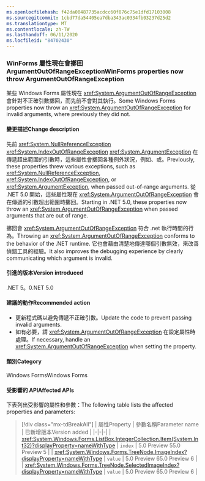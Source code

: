 ```yaml
---
ms.openlocfilehash: f42da00487735acdcc60f876c75e1dfd17103008
ms.sourcegitcommit: 1cbd77da54405ea7dba343ac0334fb03237d25d2
ms.translationtype: MT
ms.contentlocale: zh-TW
ms.lasthandoff: 06/11/2020
ms.locfileid: "84702430"
---
```

### <a name="winforms-properties-now-throw-argumentoutofrangeexception"></a><span data-ttu-id="c43ee-101">WinForms 屬性現在會擲回 ArgumentOutOfRangeException</span><span class="sxs-lookup"><span data-stu-id="c43ee-101">WinForms properties now throw ArgumentOutOfRangeException</span></span>

<span data-ttu-id="c43ee-102">某些 Windows Forms 屬性現在 <xref:System.ArgumentOutOfRangeException> 會針對不正確引數擲回，而先前不會對其執行。</span><span class="sxs-lookup"><span data-stu-id="c43ee-102">Some Windows Forms properties now throw an <xref:System.ArgumentOutOfRangeException> for invalid arguments, where previously they did not.</span></span>

#### <a name="change-description"></a><span data-ttu-id="c43ee-103">變更描述</span><span class="sxs-lookup"><span data-stu-id="c43ee-103">Change description</span></span>

<span data-ttu-id="c43ee-104">先前 <xref:System.NullReferenceException> <xref:System.IndexOutOfRangeException> <xref:System.ArgumentException> 在傳遞超出範圍的引數時，這些屬性會擲回各種例外狀況，例如、或。</span><span class="sxs-lookup"><span data-stu-id="c43ee-104">Previously, these properties threw various exceptions, such as <xref:System.NullReferenceException>, <xref:System.IndexOutOfRangeException>, or <xref:System.ArgumentException>, when passed out-of-range arguments.</span></span> <span data-ttu-id="c43ee-105">從 .NET 5.0 開始，這些屬性現在 <xref:System.ArgumentOutOfRangeException> 會在傳遞的引數超出範圍時擲回。</span><span class="sxs-lookup"><span data-stu-id="c43ee-105">Starting in .NET 5.0, these properties now throw an <xref:System.ArgumentOutOfRangeException> when passed arguments that are out of range.</span></span>

<span data-ttu-id="c43ee-106">擲回會 <xref:System.ArgumentOutOfRangeException> 符合 .net 執行時間的行為。</span><span class="sxs-lookup"><span data-stu-id="c43ee-106">Throwing an <xref:System.ArgumentOutOfRangeException> conforms to the behavior of the .NET runtime.</span></span> <span data-ttu-id="c43ee-107">它也會藉由清楚地傳達哪個引數無效，來改善偵錯工具的經驗。</span><span class="sxs-lookup"><span data-stu-id="c43ee-107">It also improves the debugging experience by clearly communicating which argument is invalid.</span></span>

#### <a name="version-introduced"></a><span data-ttu-id="c43ee-108">引進的版本</span><span class="sxs-lookup"><span data-stu-id="c43ee-108">Version introduced</span></span>

<span data-ttu-id="c43ee-109">.NET 5。0</span><span class="sxs-lookup"><span data-stu-id="c43ee-109">.NET 5.0</span></span>

#### <a name="recommended-action"></a><span data-ttu-id="c43ee-110">建議的動作</span><span class="sxs-lookup"><span data-stu-id="c43ee-110">Recommended action</span></span>

- <span data-ttu-id="c43ee-111">更新程式碼以避免傳遞不正確引數。</span><span class="sxs-lookup"><span data-stu-id="c43ee-111">Update the code to prevent passing invalid arguments.</span></span>
- <span data-ttu-id="c43ee-112">如有必要，請 <xref:System.ArgumentOutOfRangeException> 在設定屬性時處理。</span><span class="sxs-lookup"><span data-stu-id="c43ee-112">If necessary, handle an <xref:System.ArgumentOutOfRangeException> when setting the property.</span></span>

#### <a name="category"></a><span data-ttu-id="c43ee-113">類別</span><span class="sxs-lookup"><span data-stu-id="c43ee-113">Category</span></span>

<span data-ttu-id="c43ee-114">Windows Forms</span><span class="sxs-lookup"><span data-stu-id="c43ee-114">Windows Forms</span></span>

#### <a name="affected-apis"></a><span data-ttu-id="c43ee-115">受影響的 API</span><span class="sxs-lookup"><span data-stu-id="c43ee-115">Affected APIs</span></span>

<span data-ttu-id="c43ee-116">下表列出受影響的屬性和參數：</span><span class="sxs-lookup"><span data-stu-id="c43ee-116">The following table lists the affected properties and parameters:</span></span>

> [!div class="mx-tdBreakAll"]
> | <span data-ttu-id="c43ee-117">屬性</span><span class="sxs-lookup"><span data-stu-id="c43ee-117">Property</span></span> | <span data-ttu-id="c43ee-118">參數名稱</span><span class="sxs-lookup"><span data-stu-id="c43ee-118">Parameter name</span></span> | <span data-ttu-id="c43ee-119">已新增版本</span><span class="sxs-lookup"><span data-stu-id="c43ee-119">Version added</span></span> |
> |-|-|-|
> | <xref:System.Windows.Forms.ListBox.IntegerCollection.Item(System.Int32)?displayProperty=nameWithType> | `index` | <span data-ttu-id="c43ee-120">5.0 Preview 5</span><span class="sxs-lookup"><span data-stu-id="c43ee-120">5.0 Preview 5</span></span> |
> | <xref:System.Windows.Forms.TreeNode.ImageIndex?displayProperty=nameWithType> | `value` | <span data-ttu-id="c43ee-121">5.0 Preview 6</span><span class="sxs-lookup"><span data-stu-id="c43ee-121">5.0 Preview 6</span></span> |
> | <xref:System.Windows.Forms.TreeNode.SelectedImageIndex?displayProperty=nameWithType> | `value` | <span data-ttu-id="c43ee-122">5.0 Preview 6</span><span class="sxs-lookup"><span data-stu-id="c43ee-122">5.0 Preview 6</span></span> |

<!-- 

#### Affected APIs

- `P:System.Windows.Forms.ListBox.IntegerCollection.Item(System.Int32)`
- `P:System.Windows.Forms.TreeNode.ImageIndex`
- `P:System.Windows.Forms.TreeNode.SelectedImageIndex`

-->
